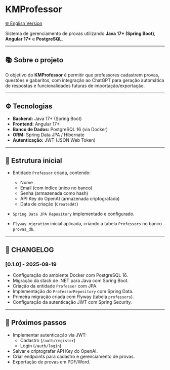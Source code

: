# KMProfessor

[🌐 English Version](README.md) 

Sistema de gerenciamento de provas utilizando **Java 17+ (Spring Boot)**, **Angular 17+** e **PostgreSQL**.

---

## 📚 Sobre o projeto

O objetivo do **KMProfessor** é permitir que professores cadastrem provas, questões e gabaritos, com integração ao ChatGPT para geração automática de respostas e funcionalidades futuras de importação/exportação.

---

## ⚙️ Tecnologias
- **Backend:** Java 17+ (Spring Boot)
- **Frontend:** Angular 17+
- **Banco de Dados:** PostgreSQL 16 (via Docker)
- **ORM:** Spring Data JPA / Hibernate
- **Autenticação:** JWT (JSON Web Token)

---

## 📌 Estrutura inicial

- Entidade `Professor` criada, contendo:
  - Nome
  - Email (com índice único no banco)
  - Senha (armazenada como hash)
  - API Key do OpenAI (armazenada criptografada)
  - Data de criação (`CreatedAt`)

- `Spring Data JPA Repository` implementado e configurado.

- `Flyway migration` inicial aplicada, criando a tabela `Professors` no banco `provas_db`.

---

## 📝 CHANGELOG

### [0.1.0] - 2025-08-19
- Configuração do ambiente Docker com PostgreSQL 16.
- Migração da stack de .NET para Java com Spring Boot.
- Criação da entidade `Professor` com JPA.
- Implementação do `ProfessorRepository` com Spring Data.
- Primeira migração criada com Flyway (tabela `professors`).
- Configuração da autenticação JWT com Spring Security.

---

## 🚀 Próximos passos

- Implementar autenticação via JWT:
  - Cadastro (`/auth/register`)
  - Login (`/auth/login`)
- Salvar e criptografar API Key do OpenAI.
- Criar endpoints para cadastro e gerenciamento de provas.
- Exportação de provas em PDF/Word.